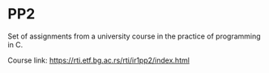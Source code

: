 # PP2
Set of assignments from a university course in the practice of programming in C.

Course link: https://rti.etf.bg.ac.rs/rti/ir1pp2/index.html

